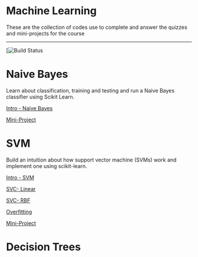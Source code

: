 # Machine Learning

These are the collection of codes use to complete and answer the quizzes and mini-projects for the course

-----------------------------------------------------------------

[![Build Status](https://github.com/cliferraren/udacity_ML)

# Naive Bayes

Learn about classification, training and testing and run a Naive Bayes classifier using Scikit Learn.

[Intro - Naive Bayes](https://github.com/cliferraren/udacity_ML/blob/master/Naive%20Bayes/Gaussian_Naive_Bayes.ipynb)

[Mini-Project](https://github.com/cliferraren/udacity_ML/tree/master/projects/naive_bayes)


# SVM

Build an intuition about how support vector machine (SVMs) work and implement one using scikit-learn.

[Intro - SVM](https://github.com/cliferraren/udacity_ML/blob/master/SVM/SVC%20Intro.ipynb)

[SVC- Linear](https://github.com/cliferraren/udacity_ML/blob/master/SVM/SVC_Linear.ipynb)

[SVC- RBF](https://github.com/cliferraren/udacity_ML/blob/master/SVM/SVC_RBF.ipynb)

[Overfitting](https://github.com/cliferraren/udacity_ML/blob/master/SVM/SVM_Overfitting.ipynb)

[Mini-Project](https://github.com/cliferraren/udacity_ML/tree/master/projects/svm)


# Decision Trees


